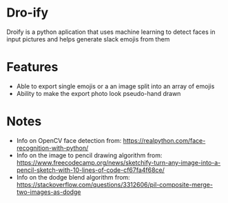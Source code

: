 # Dro-ify
Droify is a python aplication that uses machine learning to detect faces in input pictures and helps generate slack emojis from them

# Features
- Able to export single emojis or a an image split into an array of emojis
- Ability to make the export photo look pseudo-hand drawn
 
# Notes
- Info on OpenCV face detection from: https://realpython.com/face-recognition-with-python/ <br/>
- Info on the image to pencil drawing algorithm from: https://www.freecodecamp.org/news/sketchify-turn-any-image-into-a-pencil-sketch-with-10-lines-of-code-cf67fa4f68ce/<br/>
- Info on the dodge blend algorithm from: https://stackoverflow.com/questions/3312606/pil-composite-merge-two-images-as-dodge<br/>
